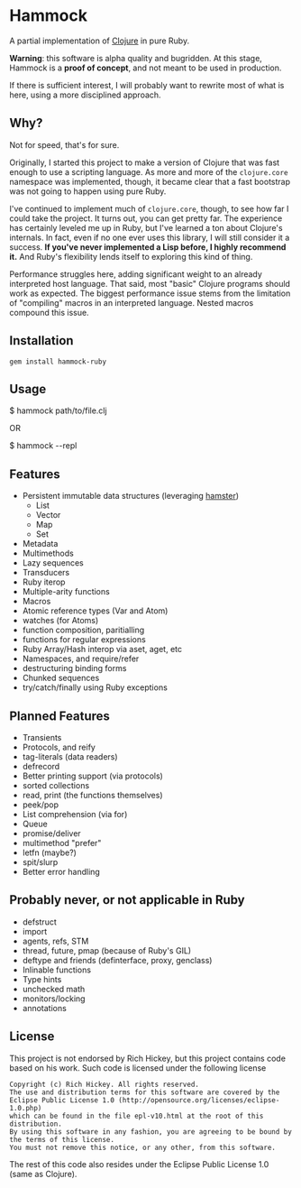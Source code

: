 Hammock
=======

A partial implementation of [Clojure][] in pure Ruby.

**Warning**: this software is alpha quality and bugridden. At this
stage, Hammock is a **proof of concept**, and not meant to be used in
production.

If there is sufficient interest, I will probably want to rewrite most of
what is here, using a more disciplined approach.

Why?
----

Not for speed, that's for sure.

Originally, I started this project to make a version of Clojure that
was fast enough to use a scripting language. As more and more of the
`clojure.core` namespace was implemented, though, it became clear that a
fast bootstrap was not going to happen using pure Ruby.

I've continued to implement much of `clojure.core`, though, to see how
far I could take the project. It turns out, you can get pretty far.
The experience has certainly leveled me up in Ruby, but I've learned a
ton about Clojure's internals. In fact, even if no one ever uses this
library, I will still consider it a success. **If you've never implemented
a Lisp before, I highly recommend it.** And Ruby's flexibility lends
itself to exploring this kind of thing.

Performance struggles here, adding significant weight to an already
interpreted host language. That said, most "basic" Clojure programs
should work as expected. The biggest performance issue stems from the
limitation of "compiling" macros in an interpreted language. Nested
macros compound this issue.

Installation
------------

    gem install hammock-ruby


Usage
-----

$ hammock path/to/file.clj

OR

$ hammock --repl

Features
--------

* Persistent immutable data structures (leveraging [hamster][])
    - List
    - Vector
    - Map
    - Set
* Metadata
* Multimethods
* Lazy sequences
* Transducers
* Ruby iterop
* Multiple-arity functions
* Macros
* Atomic reference types (Var and Atom)
* watches (for Atoms)
* function composition, paritialling
* functions for regular expressions
* Ruby Array/Hash interop via aset, aget, etc
* Namespaces, and require/refer
* destructuring binding forms
* Chunked sequences
* try/catch/finally using Ruby exceptions


Planned Features
----------------

* Transients
* Protocols, and reify
* tag-literals (data readers)
* defrecord
* Better printing support (via protocols)
* sorted collections
* read, print (the functions themselves)
* peek/pop
* List comprehension (via for)
* Queue
* promise/deliver
* multimethod "prefer"
* letfn (maybe?)
* spit/slurp
* Better error handling


Probably never, or not applicable in Ruby
-----------------------------------------

* defstruct
* import
* agents, refs, STM
* thread, future, pmap (because of Ruby's GIL)
* deftype and friends (definterface, proxy, genclass)
* Inlinable functions
* Type hints
* unchecked math
* monitors/locking
* annotations

License
-------

This project is not endorsed by Rich Hickey, but this project contains
code based on his work. Such code is licensed under the following
license

    Copyright (c) Rich Hickey. All rights reserved.
    The use and distribution terms for this software are covered by the
    Eclipse Public License 1.0 (http://opensource.org/licenses/eclipse-1.0.php)
    which can be found in the file epl-v10.html at the root of this distribution.
    By using this software in any fashion, you are agreeing to be bound by
    the terms of this license.
    You must not remove this notice, or any other, from this software.

The rest of this code also resides under the Eclipse Public License 1.0
(same as Clojure).


[Clojure]: http://clojure.org
[hamster]: http://github.com/hamstergem/hamster
